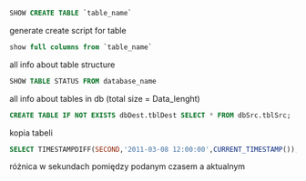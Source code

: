 ```SQL 
SHOW CREATE TABLE `table_name`
```
generate create script for table

```SQL
show full columns from `table_name`
```
all info about table structure

```SQL
SHOW TABLE STATUS FROM database_name
```
all info about tables in db (total size = Data_lenght)

```SQL
CREATE TABLE IF NOT EXISTS dbDest.tblDest SELECT * FROM dbSrc.tblSrc;
```
kopia tabeli

```SQL 
SELECT TIMESTAMPDIFF(SECOND,'2011-03-08 12:00:00',CURRENT_TIMESTAMP());
``` 
różnica w sekundach pomiędzy podanym czasem a aktualnym
